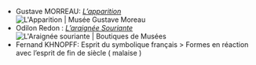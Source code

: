 - Gustave MORREAU: [*L’apparition*](https://musee-moreau.fr/sites/moreau/files/o_cat.222.jpg) ![L'Apparition | Musée Gustave Moreau](https://musee-moreau.fr/sites/moreau/files/o_cat.222.jpg)
- Odilon Redon : [*L’araignée Souriante*](https://www.boutiquesdemusees.fr/fr/animaux/redon-odilon-l-araignee-souriante/5774.html) ![L'Araignée souriante | Boutiques de Musées](https://www.boutiquesdemusees.fr/uploads/photos/5774/14596_podl.jpg)
- Fernand KHNOPFF: Esprit du symbolique français > Formes en réaction avec l’esprit de fin de siècle ( malaise )